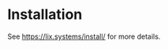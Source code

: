 # Installation

See https://lix.systems/install/ for more details.

<!--

FIXME(Lix): Distributions section is probably good but is definitely outdated as of this writing given nobody has packaged Lix yet (2024-05-05)

## Distributions

The Nix community maintains installers for several distributions.

They can be found in the [`nix-community/nix-installers`](https://github.com/nix-community/nix-installers) repository.

-->
